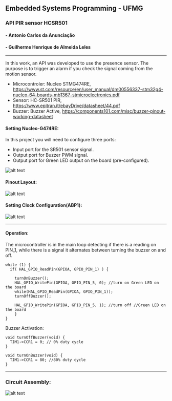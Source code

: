 ## Embedded Systems Programming - UFMG
### API PIR sensor HCSR501
#### - Antonio Carlos da Anunciação
#### - Guilherme Henrique de Almeida Leles
---

  In this work, an API was developed to use the presence sensor. The purpose is to trigger an alarm if you check the signal coming from the motion sensor.
  
  - Microcontroler: Nucleo STMG474RE, https://www.st.com/resource/en/user_manual/dm00556337-stm32g4-nucleo-64-boards-mb1367-stmicroelectronics.pdf
  - Sensor: HC-SR501 PIR, https://www.epitran.it/ebayDrive/datasheet/44.pdf
  - Buzzer: Buzzer Active, https://components101.com/misc/buzzer-pinout-working-datasheet


#### Setting Nucleo-G474RE:

In this project you will need to configure three ports:

- Input port for the SR501 sensor signal.
- Output port for Buzzer PWM signal.
- Output port for Green LED output on the board (pre-configured).

![alt text](https://github.com/antonioanunciacao/Programa-o-de-Sistemas-Embarcados/blob/main/API_PIR_HCSR501/imagens/GPIOPORT.PNG?raw=true)


#### Pinout Layout:

![alt text](https://github.com/antonioanunciacao/Programa-o-de-Sistemas-Embarcados/blob/main/API_PIR_HCSR501/imagens/pinout.PNG?raw=true)

#### Setting Clock Configuration(ABP1):

![alt text](https://github.com/antonioanunciacao/Programa-o-de-Sistemas-Embarcados/blob/main/API_PIR_HCSR501/imagens/CLOCK_TREE.PNG?raw=true)

---
#### Operation:

The microcontroller is in the main loop detecting if there is a reading on PIN_1, while there is a signal it alternates between turning the buzzer on and off.

    while (1) {
      if( HAL_GPIO_ReadPin(GPIOA, GPIO_PIN_1) ) {

        turnOnBuzzer();
        HAL_GPIO_WritePin(GPIOA, GPIO_PIN_5, 0); //turn on Green LED on the board
        while(HAL_GPIO_ReadPin(GPIOA, GPIO_PIN_1));
        turnOffBuzzer();

        HAL_GPIO_WritePin(GPIOA, GPIO_PIN_5, 1); //turn off //Green LED on the board
        }
    }

Buzzer Activation:

    void turnOffBuzzer(void) {
      TIM1->CCR1 = 0; // 0% duty cycle
    }

    void turnOnBuzzer(void) {
      TIM1->CCR1 = 80; //80% duty cycle
    }

---
### Circuit Assembly:

![alt text](https://github.com/antonioanunciacao/Programa-o-de-Sistemas-Embarcados/blob/main/API_PIR_HCSR501/imagens/montagem.png?raw=true)
